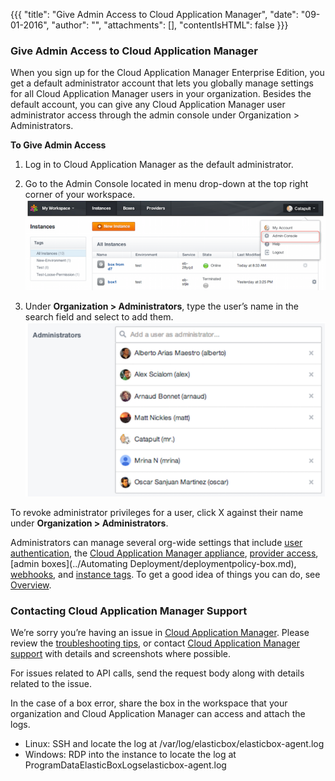 {{{
"title": "Give Admin Access to Cloud Application Manager",
"date": "09-01-2016",
"author": "",
"attachments": [],
"contentIsHTML": false
}}}

### Give Admin Access to Cloud Application Manager
When you sign up for the Cloud Application Manager Enterprise Edition, you get a default administrator account that lets you globally manage settings for all Cloud Application Manager users in your organization. Besides the default account, you can give any Cloud Application Manager user administrator access through the admin console under Organization > Administrators.

**To Give Admin Access**
1. Log in to Cloud Application Manager as the default administrator.
2. Go to the Admin Console located in menu drop-down at the top right corner of your workspace.
   ![admin-access1.png](../../images/cloud-application-manager/admin-access1.png)

3. Under **Organization > Administrators**, type the user’s name in the search field and select to add them.<br>
   ![admin-access2.png](../../images/cloud-application-manager/admin-access2.png)

To revoke administrator privileges for a user, click X against their name under **Organization > Administrators**.

Administrators can manage several org-wide settings that include [user authentication](./user-authentication.md), the [Cloud Application Manager appliance](../Appliance/appliance-overview.md), [provider access](./provider-access.md), [admin boxes](../Automating Deployment/deploymentpolicy-box.md), [webhooks](./webhooks.md), and [instance tags](./resource-tags.md). To get a good idea of things you can do, see [Overview](./admin-overview.md).

### Contacting Cloud Application Manager Support

We’re sorry you’re having an issue in [Cloud Application Manager](https://www.ctl.io/cloud-application-manager/). Please review the [troubleshooting tips](../Troubleshooting/troubleshooting-tips.md), or contact [Cloud Application Manager support](mailto:cloudsupport@centurylink.com) with details and screenshots where possible.

For issues related to API calls, send the request body along with details related to the issue.

In the case of a box error, share the box in the workspace that your organization and Cloud Application Manager can access and attach the logs.
* Linux: SSH and locate the log at /var/log/elasticbox/elasticbox-agent.log
* Windows: RDP into the instance to locate the log at ProgramDataElasticBoxLogselasticbox-agent.log
